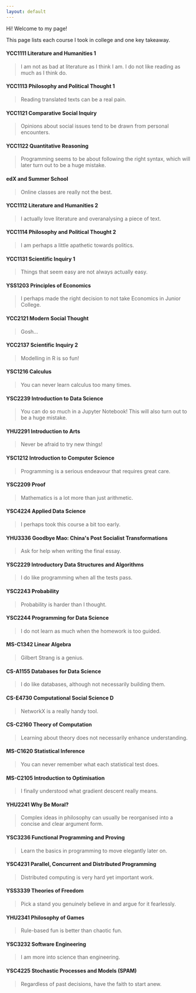 ```yaml
---
layout: default
---
```


Hi! Welcome to my page! 

This page lists each course I took in college and one key takeaway.

#### YCC1111 Literature and Humanities 1

> I am not as bad at literature as I think I am. I do not like reading as much as I think do.

#### YCC1113 Philosophy and Political Thought 1

> Reading translated texts can be a real pain.

#### YCC1121 Comparative Social Inquiry

> Opinions about social issues tend to be drawn from personal encounters.

#### YCC1122 Quantitative Reasoning

> Programming seems to be about following the right syntax, which will later turn out to be a huge mistake.

#### edX and Summer School

> Online classes are really not the best.

#### YCC1112 Literature and Humanities 2

> I actually love literature and overanalysing a piece of text.

#### YCC1114 Philosophy and Political Thought 2

> I am perhaps a little apathetic towards politics.

#### YCC1131 Scientific Inquiry 1

> Things that seem easy are not always actually easy.

#### YSS1203 Principles of Economics

> I perhaps made the right decision to not take Economics in Junior College.

#### YCC2121 Modern Social Thought

> Gosh...

#### YCC2137 Scientific Inquiry 2

> Modelling in R is so fun!

#### YSC1216 Calculus

> You can never learn calculus too many times.

#### YSC2239 Introduction to Data Science

> You can do so much in a Jupyter Notebook! This will also turn out to be a huge mistake.

#### YHU2291 Introduction to Arts

> Never be afraid to try new things!

#### YSC1212 Introduction to Computer Science

> Programming is a serious endeavour that requires great care.

#### YSC2209 Proof

> Mathematics is a lot more than just arithmetic.

#### YSC4224 Applied Data Science

> I perhaps took this course a bit too early.

#### YHU3336 Goodbye Mao: China's Post Socialist Transformations

> Ask for help when writing the final essay.

#### YSC2229 Introductory Data Structures and Algorithms

> I do like programming when all the tests pass.

#### YSC2243 Probability

> Probability is harder than I thought.

#### YSC2244 Programming for Data Science

> I do not learn as much when the homework is too guided.

#### MS-C1342 Linear Algebra

> Gilbert Strang is a genius.

#### CS-A1155 Databases for Data Science

> I do like databases, although not necessarily building them.

#### CS-E4730 Computational Social Science D

> NetworkX is a really handy tool.

#### CS-C2160 Theory of Computation

> Learning about theory does not necessarily enhance understanding.

#### MS-C1620 Statistical Inference

> You can never remember what each statistical test does.

#### MS-C2105 Introduction to Optimisation

> I finally understood what gradient descent really means.

#### YHU2241 Why Be Moral?
> Complex ideas in philosophy can usually be reorganised into a concise and clear argument form.

#### YSC3236 Functional Programming and Proving
> Learn the basics in programming to move elegantly later on.

#### YSC4231 Parallel, Concurrent and Distributed Programming
> Distributed computing is very hard yet important work.

#### YSS3339 Theories of Freedom
> Pick a stand you genuinely believe in and argue for it fearlessly.

#### YHU2341 Philosophy of Games
> Rule-based fun is better than chaotic fun.

#### YSC3232 Software Engineering
> I am more into science than engineering.

#### YSC4225 Stochastic Processes and Models (SPAM)
> Regardless of past decisions, have the faith to start anew. 

